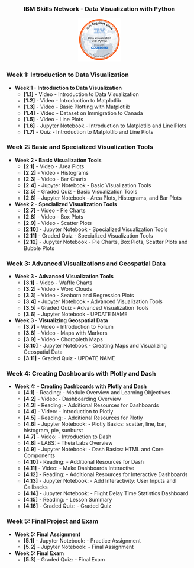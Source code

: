 <div align="center">
    <h3>IBM Skills Network - Data Visualization with Python</h3>
        <img src="/Data_Visual_w_Python.png" alt="Badge" style="width:23%">
</div>

### Week 1: Introduction to Data Visualization</b>
- <b>Week 1 - Introduction to Data Visualization</b>
    - <b>[1.1]</b> - Video - Introduction to Data Visualization
    - <b>[1.2]</b> - Video - Introduction to Matplotlib
    - <b>[1.3]</b> - Video - Basic Plotting with Matplotlib
    - <b>[1.4]</b> - Video - Dataset on Immigration to Canada
    - <b>[1.5]</b> - Video - Line Plots
    - <b>[1.6]</b> - Jupyter Notebook - Introduction to Matplotlib and Line Plots
    - <b>[1.7]</b> - Quiz - Introduction to Matplotlib and Line Plots

### Week 2: Basic and Specialized Visualization Tools</b>
- <b>Week 2 - Basic Visualization Tools</b>
    - <b>[2.1]</b> - Video - Area Plots
    - <b>[2.2]</b> - Video - Histograms
    - <b>[2.3]</b> - Video - Bar Charts
    - <b>[2.4]</b> - Jupyter Notebook - Basic Visualization Tools
    - <b>[2.5]</b> - Graded Quiz - Basic Visualization Tools
    - <b>[2.6]</b> - Jupyter Notebook - Area Plots, Histograms, and Bar Plots
- <b>Week 2 - Specialized Visualization Tools</b>
    - <b>[2.7]</b> - Video - Pie Charts
    - <b>[2.8]</b> - Video - Box Plots
    - <b>[2.9]</b> - Video - Scatter Plots
    - <b>[2.10]</b> - Jupyter Notebook - Specialized Visualization Tools
    - <b>[2.11]</b> - Graded Quiz - Specialized Visualization Tools
    - <b>[2.12]</b> - Jupyter Notebook - Pie Charts, Box Plots, Scatter Plots and Bubble Plots

### Week 3: Advanced Visualizations and Geospatial Data
- <b>Week 3 - Advanced Visualization Tools</b>
    - <b>[3.1]</b> - Video - Waffle Charts
    - <b>[3.2]</b> - Video - Word Clouds
    - <b>[3.3]</b> - Video - Seaborn and Regression Plots
    - <b>[3.4]</b> - Jupyter Notebook - Advanced Visualization Tools
    - <b>[3.5]</b> - Graded Quiz - Advanced Visualization Tools
    - <b>[3.6]</b> - Jupyter Notebook - UPDATE NAME
 - <b>Week 3 - Visualizing Geospatial Data</b>
    - <b>[3.7]</b> - Video - Introduction to Folium 
    - <b>[3.8]</b> - Video - Maps with Markers
    - <b>[3.9]</b> - Video - Choropleth Maps
    - <b>[3.10]</b> - Jupyter Notebook - Creating Maps and Visualizing Geospatial Data
    - <b>[3.11]</b> - Graded Quiz - UPDATE NAME
    
 ### Week 4: Creating Dashboards with Plotly and Dash
- <b>Week 4: - Creating Dashboards with Plotly and Dash</b>
    - <b>[4.1]</b> - Reading: - Module Overview and Learning Objectives
    - <b>[4.2]</b> - Video: - Dashboarding Overview
    - <b>[4.3]</b> - Reading: - Additional Resources for Dashboards
    - <b>[4.4]</b> - Video: - Introduction to Plotly
    - <b>[4.5]</b> - Reading: - Additional Resources for Plotly
    - <b>[4.6]</b> - Jupyter Notebook: - Plotly Basics: scatter, line, bar, histogram, pie, sunburst
    - <b>[4.7]</b> - Video: - Introduction to Dash
    - <b>[4.8]</b> - LABS: - Theia Labs Overview
    - <b>[4.9]</b> - Jupyter Notebook: - Dash Basics: HTML and Core Components
    - <b>[4.10]</b> - Reading: - Additional Resources for Dash
    - <b>[4.11]</b> - Video: - Make Dashboards Interactive
    - <b>[4.12]</b> - Reading: - Additional Resources for Interactive Dashboards
    - <b>[4.13]</b> - Jupyter Notebook: - Add Interactivity: User Inputs and Callbacks
    - <b>[4.14]</b> - Jupyter Notebook: - Flight Delay Time Statistics Dashboard 
    - <b>[4.15]</b> - Reading: - Lesson Summary
    - <b>[4.16]</b> - Graded Quiz: - Graded Quiz
    
### Week 5: Final Project and Exam
- <b>Week 5: Final Assignment</b> 
    - <b>[5.1]</b> - Jupyter Notebook: - Practice Assignment
    - <b>[5.2]</b> - Jupyter Notebook: - Final Assignment
- <b>Week 5: Final Exam</b> 
    - <b>[5.3]</b> - Graded Quiz: - Final Exam

